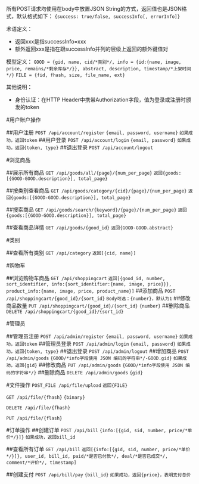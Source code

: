 所有POST请求均使用在body中放置JSON String的方式，返回值也是JSON格式，默认格式如下：
`{success: true/false, successInfo[, errorInfo]}`

术语定义：
- 返回xxx是指successInfo=xxx
- 额外返回xxx是指在跟successInfo并列的层级上返回的额外键值对

模型定义：
`GOOD = {gid, name, cid/*类别*/, info = {id:{name, image, price, remains/*剩余库存*/}}, abstract, description, timestamp/*上架时间*/}`
`FILE = {fid, fhash, size, file_name, ext}`

其他说明：

- 身份认证：在HTTP Header中携带Authorization字段，值为登录或注册时颁发的token

#用户账户操作

##用户注册
`POST /api/account/register`
`{email, password, username}`
`如果成功，返回token`
##用户登录
`POST /api/account/login`
`{email, password}`
`如果成功，返回{token, type}`
##退出登录
`POST /api/account/logout`

#浏览商品

##展示所有商品
`GET /api/goods/all/{page}/{num_per_page}`
`返回{goods:[{GOOD-GOOD.description}], total_page}`

##按类别查看商品
`GET /api/goods/category/{cid}/{page}/{num_per_page}`
`返回{goods:[{GOOD-GOOD.description}], total_page}`

##搜索商品
`GET /api/goods/search/{keyword}/{page}/{num_per_page}`
`返回{goods:[{GOOD-GOOD.description}], total_page}`

##查看商品详情
`GET /api/goods/{good_id}`
`返回{GOOD-GOOD.abstract}`

#类别

##查看所有类别
`GET /api/category`
`返回[{cid, name}]`

#购物车

##浏览购物车商品
`GET /api/shoppingcart`
`返回[{good_id, number, sort_identifier, info:{sort_identifier:{name, image, price}}}, product_info:{name, image, price, product_name}]`
##添加商品
`POST /api/shoppingcart/{good_id}/{sort_id}`
`Body可选：{number}，默认为1`
##修改商品数量
`PUT /api/shoppingcart/{good_id}/{sort_id}`
`{number}`
##删除商品
`DELETE /api/shoppingcart/{good_id}/{sort_id}`

#管理员

##管理员注册
`POST /api/admin/register`
`{email, password, username}`
`如果成功，返回token`
##管理员登录
`POST /api/admin/login`
`{email, password}`
`如果成功，返回{token, type}`
##退出登录
`POST /api/admin/logout`
##增加商品
`POST /api/admin/goods`
`{GOOD/*info字段使用 JSON 编码的字符串*/-GOOD.gid}`
`如果成功，返回{gid}`
##修改商品
`PUT /api/admin/goods`
`{GOOD/*info字段使用 JSON 编码的字符串*/}`
##删除商品
`DELETE /api/admin/goods`
`{gid}`

#文件操作
`POST_FILE /api/file/upload`
`返回{FILE}`

`GET /api/file/{fhash}`
`{binary}`

`DELETE /api/file/{fhash}`

`PUT /api/file/{flash}`

#订单操作
##创建订单
`POST /api/bill`
`{info:[{gid, sid, number, price/*单价*/}]}`
`如果成功，返回bill_id`

##查看所有订单
`GET /api/bill`
`返回[{info:[{gid, sid, number, price/*单价*/}]}, user_id, bill_id, paid/*是否已付款*/, deal/*是否已成交*/, comment/*评价*/, timestamp]`

##创建支付
`POST /api/bill/pay`
`{bill_id}`
`如果成功，返回{price}，表明支付总价`